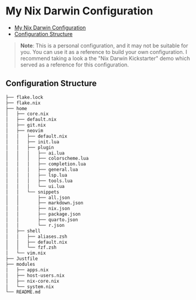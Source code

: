 # My Nix Darwin Configuration

<!--toc:start-->

- [My Nix Darwin Configuration](#my-nix-darwin-configuration)
 - [Configuration Structure](#configuration-structure)

<!--toc:end-->

> **Note**: This is a personal configuration, and it may not be suitable for you. You can use it as a reference to build your own configuration. I recommend taking a look a the "Nix Darwin Kickstarter" demo which served as a reference for this configuration.

## Configuration Structure

```txt
├── flake.lock
├── flake.nix
├── home
│   ├── core.nix
│   ├── default.nix
│   ├── git.nix
│   ├── neovim
│   │   ├── default.nix
│   │   ├── init.lua
│   │   ├── plugin
│   │   │   ├── ai.lua
│   │   │   ├── colorscheme.lua
│   │   │   ├── completion.lua
│   │   │   ├── general.lua
│   │   │   ├── lsp.lua
│   │   │   ├── tools.lua
│   │   │   └── ui.lua
│   │   └── snippets
│   │       ├── all.json
│   │       ├── markdown.json
│   │       ├── nix.json
│   │       ├── package.json
│   │       ├── quarto.json
│   │       └── r.json
│   ├── shell
│   │   ├── aliases.zsh
│   │   ├── default.nix
│   │   └── fzf.zsh
│   └── vim.nix
├── Justfile
├── modules
│   ├── apps.nix
│   ├── host-users.nix
│   ├── nix-core.nix
│   └── system.nix
└── README.md
```
